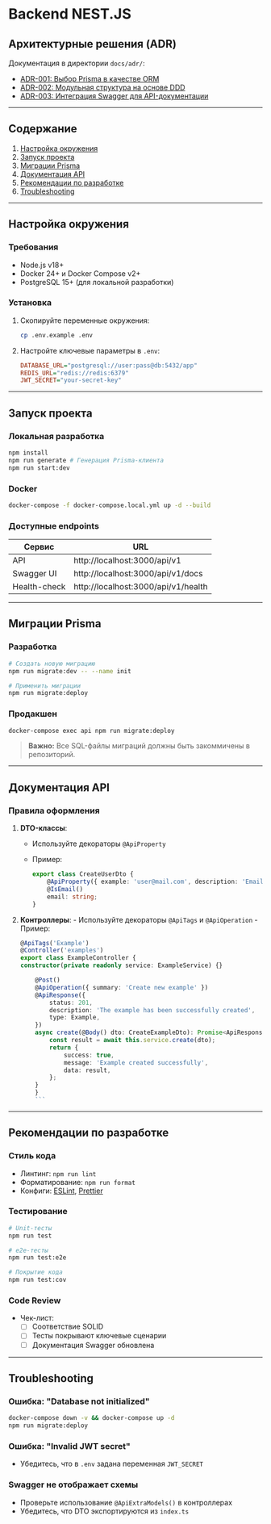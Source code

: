# Backend NEST.JS

## Архитектурные решения (ADR)

Документация в директории `docs/adr/`:

- [ADR-001: Выбор Prisma в качестве ORM](docs/adr/001-prisma-as-orm.md)
- [ADR-002: Модульная структура на основе DDD](docs/adr/002-ddd-modular-architecture.md)
- [ADR-003: Интеграция Swagger для API-документации](docs/adr/003-swagger-integration.md)

---

## Содержание

1. [Настройка окружения](#настройка-окружения)
2. [Запуск проекта](#запуск-проекта)
3. [Миграции Prisma](#миграции-prisma)
4. [Документация API](#документация-api)
5. [Рекомендации по разработке](#рекомендации-по-разработке)
6. [Troubleshooting](#troubleshooting)

---

## Настройка окружения

### Требования

- Node.js v18+
- Docker 24+ и Docker Compose v2+
- PostgreSQL 15+ (для локальной разработки)

### Установка

1. Скопируйте переменные окружения:

    ```bash
    cp .env.example .env
    ```

2. Настройте ключевые параметры в `.env`:

    ```ini
    DATABASE_URL="postgresql://user:pass@db:5432/app"
    REDIS_URL="redis://redis:6379"
    JWT_SECRET="your-secret-key"
    ```

---

## Запуск проекта

### Локальная разработка

```bash
npm install
npm run generate # Генерация Prisma-клиента
npm run start:dev
```

### Docker

```bash
docker-compose -f docker-compose.local.yml up -d --build
```

### Доступные endpoints

| Сервис       | URL                                 |
| ------------ | ----------------------------------- |
| API          | http://localhost:3000/api/v1        |
| Swagger UI   | http://localhost:3000/api/v1/docs   |
| Health-check | http://localhost:3000/api/v1/health |

---

## Миграции Prisma

### Разработка

```bash
# Создать новую миграцию
npm run migrate:dev -- --name init

# Применить миграции
npm run migrate:deploy
```

### Продакшен

```bash
docker-compose exec api npm run migrate:deploy
```

> **Важно:** Все SQL-файлы миграций должны быть закоммичены в репозиторий.

---

## Документация API

### Правила оформления

1. **DTO-классы**:

    - Используйте декораторы `@ApiProperty`
    - Пример:

        ```typescript
        export class CreateUserDto {
            @ApiProperty({ example: 'user@mail.com', description: 'Email' })
            @IsEmail()
            email: string;
        }
        ```

2. **Контроллеры**: - Используйте декораторы `@ApiTags` и `@ApiOperation` - Пример:

    ````typescript
    @ApiTags('Example')
    @Controller('examples')
    export class ExampleController {
    constructor(private readonly service: ExampleService) {}

        @Post()
        @ApiOperation({ summary: 'Create new example' })
        @ApiResponse({
            status: 201,
            description: 'The example has been successfully created',
            type: Example,
        })
        async create(@Body() dto: CreateExampleDto): Promise<ApiResponseDto<Example>> {
            const result = await this.service.create(dto);
            return {
                success: true,
                message: 'Example created successfully',
                data: result,
            };
        }
        }
        ```
    ````

---

## Рекомендации по разработке

### Стиль кода

- Линтинг: `npm run lint`
- Форматирование: `npm run format`
- Конфиги: [ESLint](eslint.config.mjs), [Prettier](.prettierrc)

### Тестирование

```bash
# Unit-тесты
npm run test

# e2e-тесты
npm run test:e2e

# Покрытие кода
npm run test:cov
```

### Code Review

- Чек-лист:
  - [ ] Соответствие SOLID
  - [ ] Тесты покрывают ключевые сценарии
  - [ ] Документация Swagger обновлена

---

## Troubleshooting

### Ошибка: "Database not initialized"

```bash
docker-compose down -v && docker-compose up -d
npm run migrate:deploy
```

### Ошибка: "Invalid JWT secret"

- Убедитесь, что в `.env` задана переменная `JWT_SECRET`

### Swagger не отображает схемы

- Проверьте использование `@ApiExtraModels()` в контроллерах
- Убедитесь, что DTO экспортируются из `index.ts`
